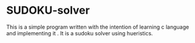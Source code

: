 # SUDOKU-solver

This is a simple program written with the intention of learning c language and implementing it . It is a sudoku solver using hueristics.
